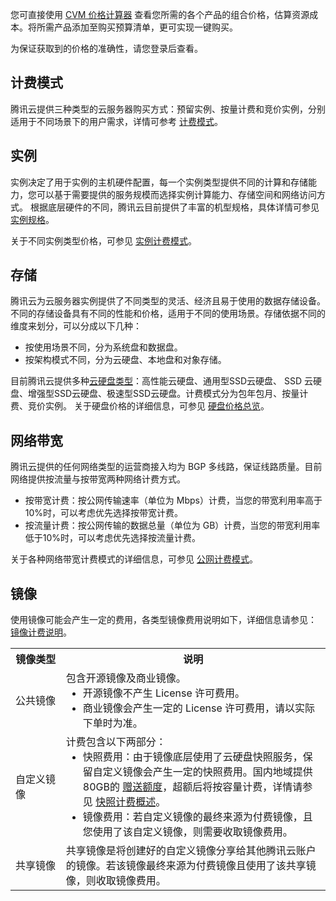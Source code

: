 您可直接使用 [CVM 价格计算器](https://buy.tencentcloud.com/price/cvm/calculator) 查看您所需的各个产品的组合价格，估算资源成本。将所需产品添加至购买预算清单，更可实现一键购买。

<dx-alert infotype="notice" title="">
为保证获取到的价格的准确性，请您登录后查看。
</dx-alert>

## 计费模式

腾讯云提供三种类型的云服务器购买方式：预留实例、按量计费和竞价实例，分别适用于不同场景下的用户需求，详情可参考 [计费模式](https://www.tencentcloud.com/document/product/213/2180)。

## 实例

实例决定了用于实例的主机硬件配置，每一个实例类型提供不同的计算和存储能力，您可以基于需要提供的服务规模而选择实例计算能力、存储空间和网络访问方式。
根据底层硬件的不同，腾讯云目前提供了丰富的机型规格，具体详情可参见 [实例规格](https://intl.cloud.tencent.com/document/product/213/11518)。

关于不同实例类型价格，可参见 [实例计费模式](https://intl.cloud.tencent.com/document/product/213/2180)。

## 存储

腾讯云为云服务器实例提供了不同类型的灵活、经济且易于使用的数据存储设备。不同的存储设备具有不同的性能和价格，适用于不同的使用场景。存储依据不同的维度来划分，可以分成以下几种：
- 按使用场景不同，分为系统盘和数据盘。
- 按架构模式不同，分为云硬盘、本地盘和对象存储。

目前腾讯云提供多种[云硬盘类型](https://www.tencentcloud.com/document/product/362/31636)：高性能云硬盘、通用型SSD云硬盘、 SSD 云硬盘、增强型SSD云硬盘、极速型SSD云硬盘。计费模式分为包年包月、按量计费、竞价实例。
关于硬盘价格的详细信息，可参见 [硬盘价格总览](https://intl.cloud.tencent.com/document/product/213/2255)。

## 网络带宽

腾讯云提供的任何网络类型的运营商接入均为 BGP 多线路，保证线路质量。目前网络提供按流量与按带宽两种网络计费方式。
- 按带宽计费：按公网传输速率（单位为 Mbps）计费，当您的带宽利用率高于10%时，可以考虑优先选择按带宽计费。
- 按流量计费：按公网传输的数据总量（单位为 GB）计费，当您的带宽利用率低于10%时，可以考虑优先选择按流量计费。

关于各种网络带宽计费模式的详细信息，可参见 [公网计费模式](https://intl.cloud.tencent.com/document/product/213/10578)。


## 镜像[](id:mirrorBilling)
使用镜像可能会产生一定的费用，各类型镜像费用说明如下，详细信息请参见： [镜像计费说明](https://www.tencentcloud.com/document/product/213/55134)。
<table>
<tr>
<th width="16%">镜像类型</th><th>说明</th>
</tr>
<tr>
<td>公共镜像</td>
<td>包含开源镜像及商业镜像。
<ul style="margin:0px">
<li>开源镜像不产生 License 许可费用。</li>
<li>商业镜像会产生一定的 License 许可费用，请以实际下单时为准。
</li>
</ul>
</td>
</tr>
<tr>
<td>自定义镜像</td>
<td>
计费包含以下两部分：
<ul style="margin:0px">
<li>快照费用：由于镜像底层使用了云硬盘快照服务，保留自定义镜像会产生一定的快照费用。国内地域提供80GB的 <a href="https://intl.cloud.tencent.com/document/product/362/32415">赠送额度</a>，超额后将按容量计费，详情请参见 <a href="https://intl.cloud.tencent.com/document/product/362/32415">快照计费概述</a>。</li>
<li>镜像费用：若自定义镜像的最终来源为付费镜像，且您使用了该自定义镜像，则需要收取镜像费用。</li>
</ul>
</td>
</tr>
<tr>
<td>共享镜像</td>
<td>共享镜像是将创建好的自定义镜像分享给其他腾讯云账户的镜像。若该镜像最终来源为付费镜像且使用了该共享镜像，则收取镜像费用。</td>
</tr>
</table>

